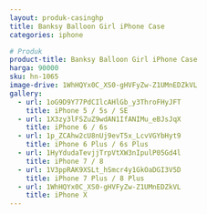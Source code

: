 ```yaml
---
layout: produk-casinghp
title: Banksy Balloon Girl iPhone Case
categories: iphone

# Produk
product-title: Banksy Balloon Girl iPhone Case
harga: 90000
sku: hn-1065
image-drive: 1WhHQYx0C_XS0-gHVFyZw-Z1UMnEDZkVL
gallery:
  - url: 1oG9D9Y77PdCIlcAHlGb_y3ThroFHyJFT
    title: iPhone 5 / 5s / SE
  - url: 1X3zy3lFSZuZ9wdAN1IfANIMu_eBJsJqX
    title: iPhone 6 / 6s
  - url: 1p_ZCAhw2cU8nUj9evT5x_LcvVGYbHyt9
    title: iPhone 6 Plus / 6s Plus
  - url: 1HyYdudaTevjjTrpVtXW3nIpulP05Gd4l
    title: iPhone 7 / 8
  - url: 1V3ppRAK9XSLt_hSmcr4y1GkOaDGI3V5D
    title: iPhone 7 Plus / 8 Plus
  - url: 1WhHQYx0C_XS0-gHVFyZw-Z1UMnEDZkVL
    title: iPhone X
---
```

